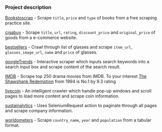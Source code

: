 ### Project description

[Bookstoscrap](https://books.toscrape.com/) - Scrape `title`, `price` and `type` of books from a free scraping practice site.

[cigabuy](https://www.cigabuy.com/featured_products.html) - Scrape `title`, `url`, `rating`, `discount_price` and `original_price` of goods from a e-commerce website.

[bestsellers](https://www.glassesshop.com/bestsellers) - Crawl through list of glasses and scrape `item_url`, `glasses_image_url`, `name` and `price` of glasses.
 
[googleTrends](https://trends.google.com/trends/) - Interactive scraper which inputs search keywords into a search input box and scrape content of the search result.

[IMDB](https://www.imdb.com/search/title/?genres=drama&groups=top_250&sort=user_rating) - Scrape top 250 drama movies from IMDB. To your interest [The Shawshank Redemption](https://www.imdb.com/title/tt0111161/?ref_=adv_li_tt) from 1994 is No.1 by 9.3 rating

[livecoin](https://www.livecoin.net/en) - An intelligent crawler which handle pop-up windows and scroll pages to load more content and scrape coin information.

[sustainalytics](https://www.sustainalytics.com/esg-ratings/) - Uses SeleniumRequest action to paginate through all pages and scrape company information.

[worldometers](https://www.worldometers.info/world-population/population-by-country/) - Scrape `country_name`, `year` and `population` from a tabular format. 
